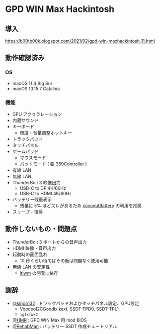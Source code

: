 # GPD WIN Max Hackintosh
## 導入
https://b00tb00k.blogspot.com/2021/02/gpd-win-maxhackintosh_11.html

## 動作確認済み
### OS
* macOS 11.4 Big Sur
* macOS 10.15.7 Catalina

### 機能
* GPU アクセラレーション
* 内蔵サウンド
* キーボード
  * 輝度・音量調整ホットキー
* トラックパッド
* タッチパネル
* ゲームパッド
  * マウスモード
  * パッドモード ( 要 [360Controller](https://github.com/360Controller/360Controller) )
* 有線 LAN
* 無線 LAN
* ThunderBolt 3 映像出力
  * USB-C to DP 4K/60Hz
  * USB-C to HDMI 4K/60Hz
* バッテリー残量表示
  * 残量に 5% ほどズレがあるため [coconutBattery](https://coconut-flavour.com/coconutbattery/) の利用を推奨
* スリープ・復帰

## 動作しないもの・問題点
* ThunderBolt 3 ポートからの音声出力
* HDMI 映像・音声出力
* 起動時の画面乱れ
  * 10 秒くらい待てばその後は問題なく使用可能
* 無線 LAN の安定性
  * [itlwm](https://github.com/OpenIntelWireless/itlwm) の開発に依存

## 謝辞
* [@kingo132](https://github.com/kingo132/GPD-Win-Max-Hackintosh) : トラックパッドおよびタッチパネル設定、GPU設定
  * VoodooI2CGoodix.kext, SSDT-TPD0, SSDT-TPL1
  * `igfxfw=2`
* [@HMR](https://www.youtube.com/watch?v=WiP-NJGIKOs) : GPD WIN Max 用 mod BIOS
* [@RehabMan](https://www.tonymacx86.com/threads/guide-using-clover-to-hotpatch-acpi.200137/#post-1308261) : バッテリー SSDT 作成チュートリアル
